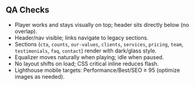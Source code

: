 ## QA Checks

- Player works and stays visually on top; header sits directly below (no overlap).
- Header/nav visible; links navigate to legacy sections.
- Sections (`cta`, `counts`, `our-values`, `clients`, `services`, `pricing`, `team`, `testimonials`, `faq`, `contact`) render with dark/glass style.
- Equalizer moves naturally when playing; idle when paused.
- No layout shifts on load; CSS critical inline reduces flash.
- Lighthouse mobile targets: Performance/Best/SEO ≥ 95 (optimize images as needed).

